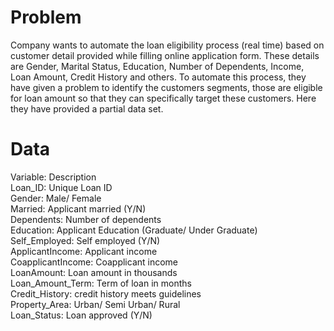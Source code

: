 # Problem

Company wants to automate the loan eligibility process (real time) based on customer detail provided while filling online application form. These details are Gender, Marital Status, Education, Number of Dependents, Income, Loan Amount, Credit History and others. To automate this process, they have given a problem to identify the customers segments, those are eligible for loan amount so that they can specifically target these customers. Here they have provided a partial data set.

# Data

Variable:          Description  
Loan_ID:           Unique Loan ID  
Gender:            Male/ Female  
Married:           Applicant married (Y/N)  
Dependents:        Number of dependents  
Education:         Applicant Education (Graduate/ Under Graduate)  
Self_Employed:     Self employed (Y/N)  
ApplicantIncome:   Applicant income  
CoapplicantIncome: Coapplicant income  
LoanAmount:        Loan amount in thousands  
Loan_Amount_Term:  Term of loan in months  
Credit_History:    credit history meets guidelines  
Property_Area:     Urban/ Semi Urban/ Rural  
Loan_Status:       Loan approved (Y/N)  

